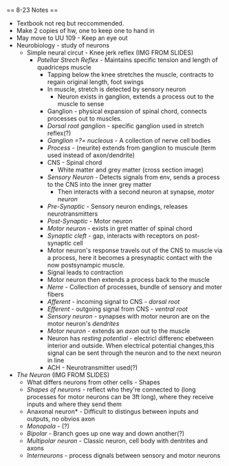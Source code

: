 == 8-23 Notes ==
* Textbook not req but reccommended.
* Make 2 copies of hw, one to keep one to hand in
* May move to UU 109 - Keep an eye out
* Neurobiology - study of neurons
    * Simple neural circut - Knee jerk reflex
        (IMG FROM SLIDES)
        * *Patellar Strech Reflex* - Maintains specific tension and length of quadriceps muscle
            * Tapping below the knee stretches the muscle, contracts to regain original length, foot swings
            * In muscle, stretch is detected by sensory neuron
                * Neuron exists in ganglion, extends a process out to the muscle to sense
            * Ganglion - physical expansion of spinal chord, connects processes out to muscles. 
            * *Dorsal root ganglion* - specific ganglion used in stretch reflex(?)
            * *Ganglion =?= nucleous* - A collection of nerve cell bodies
            * *Process* - (neurite) extends from ganglion to muscule (term used instead of axon/dendrite)
            * CNS - Spinal chord
                * White matter and grey matter (cross section image)
            * *Sensory Neuron* - Detects signals from env, sends a process to the CNS into the inner grey matter
                * Then interacts with a second neuron at synapse, *motor neuron*
            * *Pre-Synaptic* - Sensory neuron endings, releases neurotransmitters
            * *Post-Synaptic* - Motor neuron
            * *Motor neuron* - exists in gret matter of spinal chord
            * *Synaptic cleft* - gap, interacts with receptors on post-synaptic cell
            * Motor neuron's response travels out of the CNS to muscle via a process, here it becomes a presynaptic contact with the now postsynampic muscle.
            * Signal leads to contraction
            * Motor neuron then extends a process back to the muscle
            * *Nerre* - Collection of processes, bundle of sensory and moter fibers
            * *Afferent* - incoming signal to CNS - *dorsal root*
            * *Efferent* - outgoing signal from CNS - *ventral root*
            * *Sensory neuron* - synapses with motor neuron are on the motor neuron's *dendrites*
            * *Motor neuron* - extends an *axon* out to the muscle
            * Neuron has *resting potential* - electricl differenc ebetween interior and outside. When electrical potential changes,this signal can be sent through the neuron and to the next neuron in line
            * ACH - Neurotransmitter used(?)
* *The Neuron*
    (IMG FROM SLIDES)
    * What differs neurons from other cells - Shapes
    * *Shapes of neurons* - reflect who they're connected to (long processes for motor neurons can be 3ft long), where they receive inputs and where they send them
    * Anaxonal neuron* - Difficult to distingus between inputs and outputs, no obvios axon
    * *Monopola* - (?)
    * *Bipolar* - Branch goes up one way and down another(?)
    * *Multipolar neuron* - Classic neuron, cell body with dentrites and axons
    * *Interneurons* - process dignals between sensory and motor neurons
